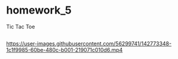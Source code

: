 # homework_5

Tic Tac Toe

## 
https://user-images.githubusercontent.com/56299741/142773348-1c1f9985-60be-480c-b001-219071c010d6.mp4

